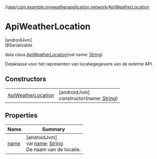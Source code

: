 //[app](../../../index.md)/[com.example.myweatherapplication.network](../index.md)/[ApiWeatherLocation](index.md)

# ApiWeatherLocation

[androidJvm]\
@Serializable

data class [ApiWeatherLocation](index.md)(val name: [String](https://kotlinlang.org/api/latest/jvm/stdlib/kotlin/-string/index.html))

Dataklasse voor het representen van locatiegegevens van de externe API.

## Constructors

| | |
|---|---|
| [ApiWeatherLocation](-api-weather-location.md) | [androidJvm]<br>constructor(name: [String](https://kotlinlang.org/api/latest/jvm/stdlib/kotlin/-string/index.html)) |

## Properties

| Name | Summary |
|---|---|
| [name](name.md) | [androidJvm]<br>val [name](name.md): [String](https://kotlinlang.org/api/latest/jvm/stdlib/kotlin/-string/index.html)<br>De naam van de locatie. |

